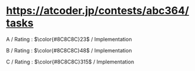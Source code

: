 # https://atcoder.jp/contests/abc364/tasks

A / Rating : $\color{#8C8C8C}23$ / Implementation

B / Rating : $\color{#8C8C8C}48$ / Implementation

C / Rating : $\color{#8C8C8C}315$ / Implementation

